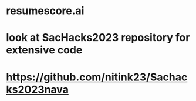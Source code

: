 # resumescore.ai
# look at SacHacks2023 repository for extensive code
# https://github.com/nitink23/Sachacks2023nava
